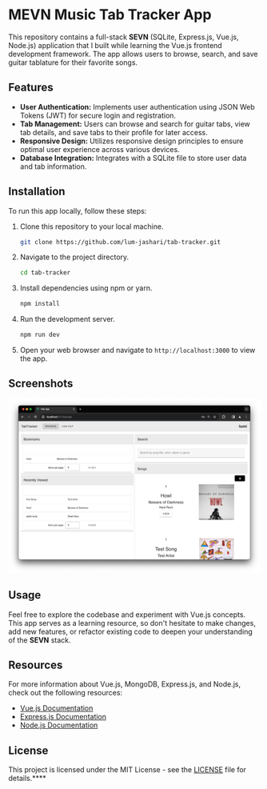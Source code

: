 # MEVN Music Tab Tracker App

This repository contains a full-stack **SEVN** (SQLite, Express.js, Vue.js, Node.js) application that I built while learning the Vue.js frontend development framework. The app allows users to browse, search, and save guitar tablature for their favorite songs.

## Features

-   **User Authentication:** Implements user authentication using JSON Web Tokens (JWT) for secure login and registration.
-   **Tab Management:** Users can browse and search for guitar tabs, view tab details, and save tabs to their profile for later access.
-   **Responsive Design:** Utilizes responsive design principles to ensure optimal user experience across various devices.
-   **Database Integration:** Integrates with a SQLite file to store user data and tab information.

## Installation

To run this app locally, follow these steps:

1. Clone this repository to your local machine.

    ```bash
    git clone https://github.com/lum-jashari/tab-tracker.git
    ```

2. Navigate to the project directory.

    ```bash
    cd tab-tracker
    ```

3. Install dependencies using npm or yarn.

    ```bash
    npm install
    ```

4. Run the development server.

    ```bash
    npm run dev
    ```

5. Open your web browser and navigate to `http://localhost:3000` to view the app.

## Screenshots

![vue-music-app screenshot](client/public/vue-music-app.jpg?raw=true "Vue Music App")

## Usage

Feel free to explore the codebase and experiment with Vue.js concepts. This app serves as a learning resource, so don't hesitate to make changes, add new features, or refactor existing code to deepen your understanding of the **SEVN** stack.

## Resources

For more information about Vue.js, MongoDB, Express.js, and Node.js, check out the following resources:

-   [Vue.js Documentation](https://vuejs.org/)
-   [Express.js Documentation](https://expressjs.com/)
-   [Node.js Documentation](https://nodejs.org/en/docs/)

## License

This project is licensed under the MIT License - see the [LICENSE](LICENSE) file for details.\*\*\*\*
